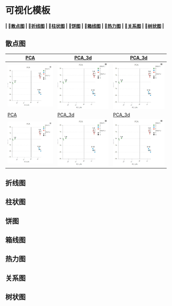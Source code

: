 可视化模板
==========
#### | :bookmark:[散点图](#user-content-散点图) | :bookmark:[折线图](#user-content-折线图) | :bookmark:[柱状图](#user-content-柱状图) | :bookmark:[饼图](#user-content-饼图) | :bookmark:[箱线图](#user-content-箱线图) | :bookmark:[热力图](#user-content-热力图) | :bookmark:[关系图](#user-content-关系图) | :bookmark:[树状图](#user-content-树状图) |

## 散点图

| [PCA](/charts/pca)| [PCA_3d](/charts/pca_3d)|[PCA_3d](/charts/pca_3d)|
| -------------------------- |------------------------ |------------------------ |
|[![pca示例](img/pca.JPG)](http://git.majorbio.com/sanger_bioinfo/SangerCharts/blob/master/demo/pca_n.html) | ![pca示例](img/pca.jpg)      | ![pca示例](img/pca.JPG)      |
| [PCA](/charts/pca)| [PCA_3d](/charts/pca_3d)|[PCA_3d](/charts/pca_3d)|
|![pca示例](img/pca.JPG) | [![pca_3d示例](img/pca.JPG)](http://git.majorbio.com/sanger_bioinfo/SangerCharts/blob/master/demo/PCA_3D.html)      |![pca示例](img/pca.JPG)      |



## 折线图


## 柱状图

## 饼图

## 箱线图

## 热力图

## 关系图

## 树状图
